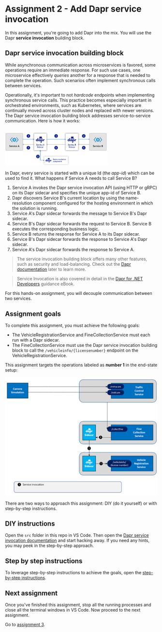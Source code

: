 # Assignment 2 - Add Dapr service invocation

In this assignment, you're going to add Dapr into the mix. You will use the Dapr **service invocation** building block.

## Dapr service invocation building block

While asynchronous communication across microservices is favored, some operations require an immediate response. For such use cases, one microservice effectively *queries* another for a response that is needed to complete the operation. Such scenarios often implement synchronous calls between services.

Operationally, it's important to not *hardcode* endpoints when implementing synchronous service calls. This practice becomes especially important in orchestrated environments, such as Kubernetes, where services are continually moved across cluster nodes and replaced with newer versions. The Dapr service invocation building block addresses service-to-service communication. Here is how it works:

<img src="img/service-invocation.png" style="zoom: 33%;padding-top: 50px;" />

In Dapr, every service is started with a unique Id (the *app-id*) which can be used to find it. What happens if Service A needs to call Service B?

1. Service A invokes the Dapr service invocation API (using HTTP or gRPC) on its Dapr sidecar and specifies the unique app-id of Service B.
1. Dapr discovers Service B's current location by using the name-resolution component configured for the hosting environment in which the solution is running.
1. Service A's Dapr sidecar forwards the message to Service B's Dapr sidecar.
1. Service B's Dapr sidecar forwards the request to Service B.  Service B executes the corresponding business logic.
1. Service B returns the response for Service A to its Dapr sidecar.
1. Service B's Dapr sidecar forwards the response to Service A's Dapr sidecar.
1. Service A's Dapr sidecar forwards the response to Service A.

> The service invocation building block offers many other features, such as security and load-balancing. Check out the [Dapr documentation](https://docs.dapr.io/developing-applications/building-blocks/service-invocation/service-invocation-overview/) later to learn more.

> Service Invocation is also covered in detail in the [Dapr for .NET Developers](https://docs.microsoft.com/dotnet/architecture/dapr-for-net-developers/service-invocation) guidance eBook.

For this hands-on assignment, you will decouple communication between two services.

## Assignment goals

To complete this assignment, you must achieve the following goals:

- The VehicleRegistrationService and FineCollectionService must each run with a Dapr sidecar.
- The FineCollectionService must use the Dapr service invocation building block to call the `/vehicleinfo/{licensenumber}` endpoint on the VehicleRegistrationService.

This assignment targets the operations labeled as **number 1** in the end-state setup:

<img src="img/dapr-setup-assignment02.png" style="zoom: 67%;" />

There are two ways to approach this assignment: DIY (do it yourself) or with step-by-step instructions.

## DIY instructions

Open the `src` folder in this repo in VS Code. Then open the [Dapr service invocation documentation](https://docs.dapr.io/developing-applications/building-blocks/service-invocation/) and start hacking away. If you need any hints, you may peek in the step-by-step approach.

## Step by step instructions

To leverage step-by-step instructions to achieve the goals, open the [step-by-step instructions](step-by-step.md).

## Next assignment

Once you've finished this assignment, stop all the running processes and close all the terminal windows in VS Code. Now proceed to the next assignment.

Go to [assignment 3](../Assignment03/README.md).
